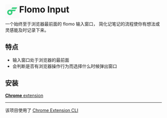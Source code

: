 # <img src="public/icons/icon_48.png" width="45" align="left"> Flomo Input

一个始终至于浏览器最前面的 flomo 输入窗口， 简化记笔记的流程使你有想法或灵感能及时记录下来。

## 特点

- 输入窗口处于浏览器的最前面
- 会判断是否有浏览器操作行为而选择什么时候弹出窗口

## 安装

[**Chrome** extension](https://github.com/ejacky/flomo-input/releases/tag/1.0.0)



---

该项目使用了 [Chrome Extension CLI](https://github.com/dutiyesh/chrome-extension-cli)


